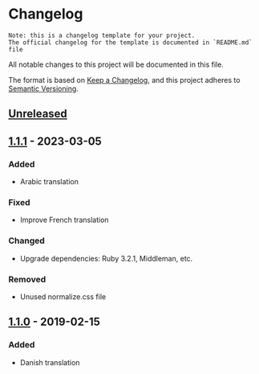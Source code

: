 # Changelog

```
Note: this is a changelog template for your project.
The official changelog for the template is documented in `README.md` file
```

All notable changes to this project will be documented in this file.

The format is based on [Keep a Changelog](https://keepachangelog.com/en/1.0.0/),
and this project adheres to [Semantic Versioning](https://semver.org/spec/v2.0.0.html).

## [Unreleased]

## [1.1.1] - 2023-03-05

### Added

- Arabic translation

### Fixed

- Improve French translation

### Changed

- Upgrade dependencies: Ruby 3.2.1, Middleman, etc.

### Removed

- Unused normalize.css file

## [1.1.0] - 2019-02-15

### Added

- Danish translation

[unreleased]: https://github.com/example/compare/v1.1.1...HEAD
[1.1.1]: https://github.com/example/compare/v1.1.0...v1.1.1
[1.1.0]: https://github.com/example/compare/v1.0.0...v1.1.0
